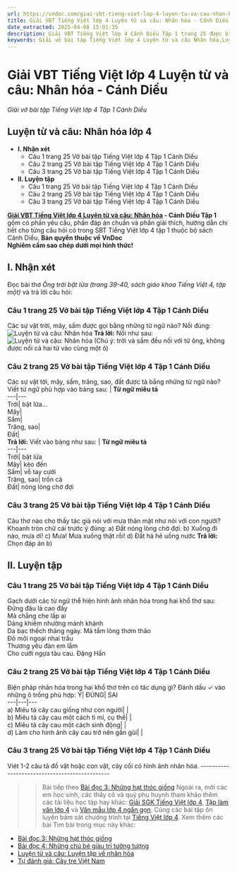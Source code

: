 ```yaml
---
url: https://vndoc.com/giai-vbt-tieng-viet-lop-4-luyen-tu-va-cau-nhan-hoa-canh-dieu-303391
title: Giải VBT Tiếng Việt lớp 4 Luyện từ và câu: Nhân hóa - Cánh Diều - Giải vở bài tập Tiếng Việt lớp 4 Tập 1 Cánh Diều - VnDoc.com
date_extracted: 2025-04-08 15:01:35
description: Giải VBT Tiếng Việt lớp 4 Cánh Diều Tập 1 trang 25 được biên soạn nhằm giúp các em HS đạt kết quả tốt trong quá trình làm bài tập và học tập môn Tiếng Việt lớp 4.
keywords: Giải vở bài tập Tiếng Việt lớp 4 Luyện từ và câu Nhân hóa,Luyện từ và câu Nhân hóa lớp 4,Luyện từ và câu Nhân hóa,Nhân hóa lớp 4,giải bài Luyện từ và câu Nhân hóa lớp 4,tiếng việt lớp 4 Luyện từ và câu Nhân hóa,tiếng việt lớp 4,tiếng việt lớp 4 Cánh Diều,vở bài tập tiếng việt lớp 4,sách tiếng việt lớp 4,bài tập tiếng việt lớp 4,giải bài tập tiếng việt lớp 4,tiếng việt lớp 4 tập 1
---
```


# Giải VBT Tiếng Việt lớp 4 Luyện từ và câu: Nhân hóa - Cánh Diều
 _Giải vở bài tập Tiếng Việt lớp 4 Tập 1 Cánh Diều_
## **Luyện từ và câu: Nhân hóa lớp 4**
  * **I. Nhận xét**
    * Câu 1 trang 25 Vở bài tập Tiếng Việt lớp 4 Tập 1 Cánh Diều
    * Câu 2 trang 25 Vở bài tập Tiếng Việt lớp 4 Tập 1 Cánh Diều
    * Câu 3 trang 25 Vở bài tập Tiếng Việt lớp 4 Tập 1 Cánh Diều
  * **II. Luyện tập**
    * Câu 1 trang 25 Vở bài tập Tiếng Việt lớp 4 Tập 1 Cánh Diều
    * Câu 2 trang 25 Vở bài tập Tiếng Việt lớp 4 Tập 1 Cánh Diều
    * Câu 3 trang 25 Vở bài tập Tiếng Việt lớp 4 Tập 1 Cánh Diều

**[Giải VBT Tiếng Việt lớp 4 Luyện từ và câu: Nhân hóa](<https://vndoc.com/giai-vbt-tieng-viet-lop-4-luyen-tu-va-cau-nhan-hoa-canh-dieu-303391>) \- Cánh Diều Tập 1** gồm có phần yêu cầu, phần đáp án chuẩn và phần giải thích, hướng dẫn chi tiết cho từng câu hỏi có trong SBT Tiếng Việt lớp 4 tập 1 thuộc bộ  sách Cánh Diều.
**Bản quyền thuộc về VnDoc**   
**Nghiêm cấm sao chép dưới mọi hình thức\!**
## **I. Nhận xét**
Đọc bài thơ _Ông trời bật lửa \(trang 39-40, sách giáo khoa Tiếng Việt 4, tập một\)_ và trả lời câu hỏi:
### Câu 1 trang 25 Vở bài tập Tiếng Việt lớp 4 Tập 1 Cánh Diều
Các sự vật trời, mây, sấm được gọi bằng những từ ngữ nào? Nối đúng:
![Luyện từ và câu: Nhân hóa](https://i.vdoc.vn/data/image/2023/08/19/giai-vbt-tieng-viet-lop-4-luyen-tu-va-cau-nhan-hoa-canh-dieu-h1.jpg)
**Trả lời:** Nối như sau:
![Luyện từ và câu: Nhân hóa](https://i.vdoc.vn/data/image/2023/08/19/giai-vbt-tieng-viet-lop-4-luyen-tu-va-cau-nhan-hoa-canh-dieu-h2.jpg)
\(Chú ý: trời và sấm đều nối với từ ông, không được nối cả hai từ vào cùng một ô\)
### Câu 2 trang 25 Vở bài tập Tiếng Việt lớp 4 Tập 1 Cánh Diều
Các sự vật tời, mây, sấm, trăng, sao, đất được tả bằng những từ ngữ nào? Viết từ ngữ phù hợp vào bảng sau:
| **Từ ngữ miêu tả**  
---|---  
Trời| bật lửa...  
Mây|   
Sấm|   
Trăng, sao|   
Đất|   
**Trả lời:** Viết vào bảng như sau:
| **Từ ngữ miêu tả**  
---|---  
Trời| bật lửa  
Mây| kéo đến  
Sấm| vỗ tay cười  
Trăng, sao| trốn cả  
Đất| nóng lòng chờ đợi  
### Câu 3 trang 25 Vở bài tập Tiếng Việt lớp 4 Tập 1 Cánh Diều
Câu thơ nào cho thấy tác giả nói với mưa thân mật như nói với con người? Khoanh tròn chữ cái trước ý đúng:
a\) Đất nóng lòng chờ đợi.
b\) Xuống đi nào, mưa ơi\!
c\) Mưa\! Mưa xuống thật rồi\!
d\) Đất hả hê uống nước
**Trả lời:** Chọn đáp án b\)
## **II. Luyện tập**
### Câu 1 trang 25 Vở bài tập Tiếng Việt lớp 4 Tập 1 Cánh Diều
Gạch dưới các từ ngữ thể hiện hình ảnh nhân hóa trong hai khổ thơ sau:
Đứng đâu là cao đấy  
Mà chẳng che lấp ai  
Dáng khiêm nhường mảnh khảnh  
Da bạc thếch thàng ngày.
Mà tấm lòng thơm thảo  
Đỏ môi ngoại nhai trầu  
Thương yêu đàn em lắm  
Cho cưỡi ngựa tàu cau.
Đặng Hấn
### Câu 2 trang 25 Vở bài tập Tiếng Việt lớp 4 Tập 1 Cánh Diều
Biện pháp nhân hóa trong hai khổ thơ trên có tác dụng gì? Đánh dấu ✓ vào những ô trống phù hợp:
Ý| ĐÚNG| SAI  
---|---|---  
a\) Miêu tả cây cau giống như con người| |   
b\) Miêu tả cây cau một cách tỉ mỉ, cụ thể| |   
c\) Miêu tả cây cau một cách sinh động| |   
d\) Làm cho hình ảnh cây cau trở nên gần gũi| |   
### Câu 3 trang 25 Vở bài tập Tiếng Việt lớp 4 Tập 1 Cánh Diều
Viét 1-2 câu tả đồ vật hoặc con vật, cây cối có hình ảnh nhân hóa.
\----------------------------------------------
>> Bài tiếp theo [Bài đọc 3: Những hạt thóc giống](<https://vndoc.com/giai-vbt-tieng-viet-lop-4-bai-doc-3-nhung-hat-thoc-giong-canh-dieu-303394>)
Ngoài ra, mời các em học sinh, các thầy cô và quý phụ huynh tham khảo thêm các tài liệu học tập hay khác: [Giải SGK Tiếng Việt lớp 4](<https://vndoc.com/tieng-viet-lop4>), [Tập làm văn lớp 4](<https://vndoc.com/tap-lam-van-lop4>) và [Văn mẫu lớp 4 ngắn gọn](<https://vndoc.com/van-mieu-ta-lop4>). Cùng các bài tập ôn luyện bám sát chương trình tại [Tiếng Việt lớp 4](<https://vndoc.com/tieng-viet-lop4>).
Xem thêm các bài Tìm bài trong mục này khác:
  * [Bài đọc 3: Những hạt thóc giống](</giai-vbt-tieng-viet-lop-4-bai-doc-3-nhung-hat-thoc-giong-canh-dieu-303394>)
  * [Bài đọc 4: Những chú bé giàu trí tưởng tượng](</giai-vbt-tieng-viet-lop-4-bai-doc-4-nhung-chu-be-giau-tri-tuong-tuong-canh-dieu-303397>)
  * [Luyện từ và câu: Luyện tập về nhân hóa](</giai-vbt-tieng-viet-lop-4-luyen-tu-va-cau-luyen-tap-ve-nhan-hoa-canh-dieu-303403>)
  * [Tự đánh giá: Cây tre Việt Nam](</giai-vbt-tieng-viet-lop-4-tu-danh-gia-cay-tre-viet-nam-canh-dieu-303409>)

